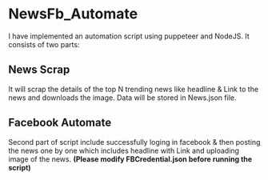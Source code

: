 # NewsFb_Automate
I have implemented an automation script using puppeteer and NodeJS. It consists of two parts:

## News Scrap
It will scrap the details of the top N trending news like headline & Link to the news and downloads the image.
Data will be stored in News.json file.

## Facebook Automate
Second part of script include successfully loging in facebook & then posting the news one by one which includes headline with Link and uploading image of the news.
**(Please modify FBCredential.json before running the script)**

